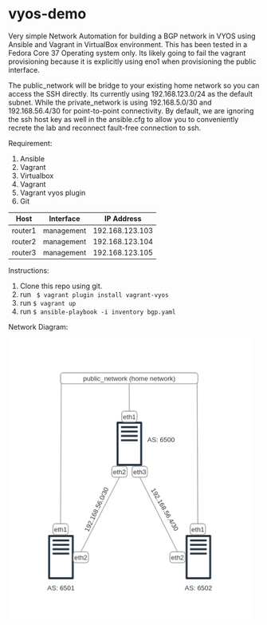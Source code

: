 # vyos-demo

Very simple Network Automation for building a BGP network in VYOS using Ansible and Vagrant in VirtualBox environment. This has been tested in a Fedora Core 37 Operating system only. Its likely going to fail the vagrant provisioning because it is explicitly using eno1 when provisioning the public interface. 

The public_network will be bridge to your existing home network so you can access the SSH directly. Its currently using 192.168.123.0/24 as the default subnet. While the private_network is using 192.168.5.0/30 and 192.168.56.4/30 for point-to-point connectivity. By default, we are ignoring the ssh host key as well in the ansible.cfg to allow you to conveniently recrete the lab and reconnect fault-free connection to ssh.



Requirement:

1. Ansible
2. Vagrant
3. Virtualbox
4. Vagrant 
5. Vagrant vyos plugin 
6. Git

| Host    | Interface  | IP Address      |
| ------- | -----------| --------------- |
| router1 | management | 192.168.123.103 |
| router2 | management | 192.168.123.104 |
| router3 | management | 192.168.123.105 |





Instructions:

1. Clone this repo using git.
2. run ``` $ vagrant plugin install vagrant-vyos```
3. run ``` $ vagrant up ```
4. run ``` $ ansible-playbook -i inventory bgp.yaml ```
   

Network Diagram:

![diagram](images/diagram.png)